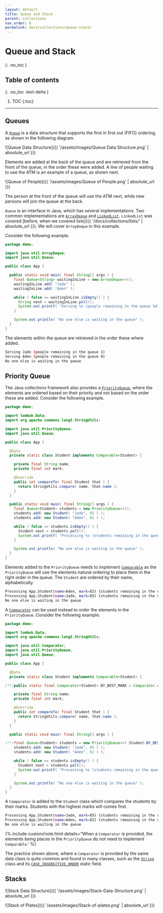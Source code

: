 ```yaml
---
layout: default
title: Queue and Stack
parent: Collections
nav_order: 8
permalink: docs/collections/queue-stack/
---
```


# Queue and Stack
{: .no_toc }

## Table of contents
{: .no_toc .text-delta }

1. TOC
{:toc}

---

## Queues

A [`Queue`](https://docs.oracle.com/en/java/javase/14/docs/api/java.base/java/util/Queue.html) is a data structure that supports the first in first out (FIFO) ordering, as shown in the following diagram.

![Queue Data Structure]({{ '/assets/images/Queue Data Structure.png' | absolute_url }})

Elements are added at the back of the queue and are retrieved from the front of the queue, in the order these were added.  A line of people waiting to use the ATM is an example of a queue, as shown next.

![Queue of People]({{ '/assets/images/Queue of People.png' | absolute_url }})

The person at the front of the queue will use the ATM next, while new persons will join the queue at the back.

`Queue` is an interface in Java, which has several implementations.  Two common implementations are [`ArrayDeque`](https://docs.oracle.com/en/java/javase/14/docs/api/java.base/java/util/ArrayDeque.html) and [`LinkedList`](https://docs.oracle.com/en/java/javase/14/docs/api/java.base/java/util/LinkedList.html).  `LinkedList` was covered [before, when we covered lists]({{ '/docs/collections/lists/' | absolute_url }}).  We will cover `ArrayDeque` in this example.

Consider the following example.

```java
package demo;

import java.util.ArrayDeque;
import java.util.Queue;

public class App {

  public static void main( final String[] args ) {
    final Queue<String> waitingInLine = new ArrayDeque<>();
    waitingInLine.add( "Jade" );
    waitingInLine.add( "Aden" );

    while ( false == waitingInLine.isEmpty() ) {
      String next = waitingInLine.poll();
      System.out.printf( "Serving %s (people remaining in the queue %d)%n", next, waitingInLine.size() );
    }

    System.out.println( "No one else is waiting in the queue" );
  }
}
```

The elements within the queue are retrieved in the order these where added.

```bash
Serving Jade (people remaining in the queue 1)
Serving Aden (people remaining in the queue 0)
No one else is waiting in the queue
```

## Priority Queue

The Java collections framework also provides a [`PriorityQueue`](https://docs.oracle.com/en/java/javase/14/docs/api/java.base/java/util/PriorityQueue.html), where the elements are ordered based on their priority and not based on the order these are added.  Consider the following example.

```java
package demo;

import lombok.Data;
import org.apache.commons.lang3.StringUtils;

import java.util.PriorityQueue;
import java.util.Queue;

public class App {

  @Data
  private static class Student implements Comparable<Student> {

    private final String name;
    private final int mark;

    @Override
    public int compareTo( final Student that ) {
      return StringUtils.compare( name, that.name );
    }
  }

  public static void main( final String[] args ) {
    final Queue<Student> students = new PriorityQueue<>();
    students.add( new Student( "Jade", 85 ) );
    students.add( new Student( "Aden", 82 ) );

    while ( false == students.isEmpty() ) {
      Student next = students.poll();
      System.out.printf( "Processing %s (students remaining in the queue %d)%n", next, students.size() );
    }

    System.out.println( "No one else is waiting in the queue" );
  }
}
```

Elements added to the `PriorityQueue` needs to implement [`Comparable`](https://docs.oracle.com/en/java/javase/14/docs/api/java.base/java/lang/Comparable.html) as the `PriorityQueue` will use the elements natural ordering to place them in the right order in the queue.  The `Student` are ordered by their name, alphabetically.

```bash
Processing App.Student(name=Aden, mark=82) (students remaining in the queue 1)
Processing App.Student(name=Jade, mark=85) (students remaining in the queue 0)
No one else is waiting in the queue
```

A [`Comparator`](https://docs.oracle.com/en/java/javase/14/docs/api/java.base/java/util/Comparator.html) can be used instead to order the elements in the `PriorityQueue`.  Consider the following example.

```java
package demo;

import lombok.Data;
import org.apache.commons.lang3.StringUtils;

import java.util.Comparator;
import java.util.PriorityQueue;
import java.util.Queue;

public class App {

  @Data
  private static class Student implements Comparable<Student> {

/**/public static final Comparator<Student> BY_BEST_MARK = Comparator.comparingInt( Student::getMark ).reversed();

    private final String name;
    private final int mark;

    @Override
    public int compareTo( final Student that ) {
      return StringUtils.compare( name, that.name );
    }
  }

  public static void main( final String[] args ) {

/**/final Queue<Student> students = new PriorityQueue<>( Student.BY_BEST_MARK );
    students.add( new Student( "Jade", 85 ) );
    students.add( new Student( "Aden", 82 ) );

    while ( false == students.isEmpty() ) {
      Student next = students.poll();
      System.out.printf( "Processing %s (students remaining in the queue %d)%n", next, students.size() );
    }

    System.out.println( "No one else is waiting in the queue" );
  }
}
```

A `Comparator` is added to the `Student` class which compares the students by their marks.  Students with the highest marks will comes first.

```bash
Processing App.Student(name=Jade, mark=85) (students remaining in the queue 1)
Processing App.Student(name=Aden, mark=82) (students remaining in the queue 0)
No one else is waiting in the queue
```

{% include custom/note.html details="When a <code>Comparator</code> is provided, the elements being places in the <code>PriorityQueue</code> do not need to implement <code>Comparable</code>.' %}

The practice shown above, where a `Comparator` is provided by the same data class is quite common and found in many classes, such as the [`String`](https://docs.oracle.com/en/java/javase/14/docs/api/java.base/java/lang/String.html) class and its [`CASE_INSENSITIVE_ORDER`](https://docs.oracle.com/en/java/javase/14/docs/api/java.base/java/lang/String.html#CASE_INSENSITIVE_ORDER) static field.

## Stacks

![Stack Data Structure]({{ '/assets/images/Stack-Data-Structure.png' | absolute_url }})

![Stack of Plates]({{ '/assets/images/Stack-of-plates.png' | absolute_url }})
